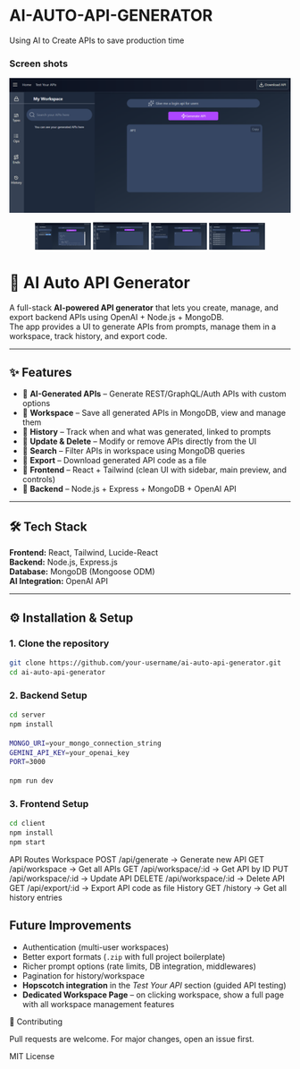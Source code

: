 # AI-AUTO-API-GENERATOR
Using AI to Create APIs to save production time 

### Screen shots

![image alt](https://github.com/varunpm-ai-ai/AI-AUTO-API-GENERATOR/blob/main/Screenshot%202025-10-07%20151353.png?raw=true)
<div align="center">
 <img src="https://github.com/varunpm-ai-ai/AI-AUTO-API-GENERATOR/blob/main/Screenshot%202025-10-08%20175247.png?raw=true" alt="img1" width="100"  />
 <img src="https://github.com/varunpm-ai-ai/AI-AUTO-API-GENERATOR/blob/main/Screenshot%202025-10-07%20151542.png?raw=true" alt="img2" width="100"  />
 <img src="https://github.com/varunpm-ai-ai/AI-AUTO-API-GENERATOR/blob/main/Screenshot%202025-10-07%20151613.png?raw=true" alt="img3" width="100"  />
 <img src="https://github.com/varunpm-ai-ai/AI-AUTO-API-GENERATOR/blob/main/Screenshot%202025-10-07%20151634.png?raw=true" alt="img4" width="100"  />
</div>

# 🚀 AI Auto API Generator

A full-stack **AI-powered API generator** that lets you create, manage, and export backend APIs using OpenAI + Node.js + MongoDB.  
The app provides a UI to generate APIs from prompts, manage them in a workspace, track history, and export code.

---

## ✨ Features
- 🔹 **AI-Generated APIs** – Generate REST/GraphQL/Auth APIs with custom options
- 🔹 **Workspace** – Save all generated APIs in MongoDB, view and manage them
- 🔹 **History** – Track when and what was generated, linked to prompts
- 🔹 **Update & Delete** – Modify or remove APIs directly from the UI
- 🔹 **Search** – Filter APIs in workspace using MongoDB queries
- 🔹 **Export** – Download generated API code as a file
- 🔹 **Frontend** – React + Tailwind (clean UI with sidebar, main preview, and controls)
- 🔹 **Backend** – Node.js + Express + MongoDB + OpenAI API

---

## 🛠️ Tech Stack
**Frontend:** React, Tailwind, Lucide-React  
**Backend:** Node.js, Express.js  
**Database:** MongoDB (Mongoose ODM)  
**AI Integration:** OpenAI API  

---

## ⚙️ Installation & Setup

### 1. Clone the repository
```bash
git clone https://github.com/your-username/ai-auto-api-generator.git
cd ai-auto-api-generator
```


### 2. Backend Setup
```bash
cd server
npm install

MONGO_URI=your_mongo_connection_string
GEMINI_API_KEY=your_openai_key
PORT=3000

npm run dev
````

### 3. Frontend Setup
```bash
cd client
npm install
npm start
```



 API Routes
Workspace
POST /api/generate → Generate new API
GET /api/workspace → Get all APIs
GET /api/workspace/:id → Get API by ID
PUT /api/workspace/:id → Update API
DELETE /api/workspace/:id → Delete API
GET /api/export/:id → Export API code as file
History
GET /history → Get all history entries



##  Future Improvements
- Authentication (multi-user workspaces)
- Better export formats (`.zip` with full project boilerplate)
- Richer prompt options (rate limits, DB integration, middlewares)
- Pagination for history/workspace
- **Hopscotch integration** in the *Test Your API* section (guided API testing)
- **Dedicated Workspace Page** – on clicking workspace, show a full page with all workspace management features





🤝 Contributing

Pull requests are welcome. For major changes, open an issue first.


MIT License

